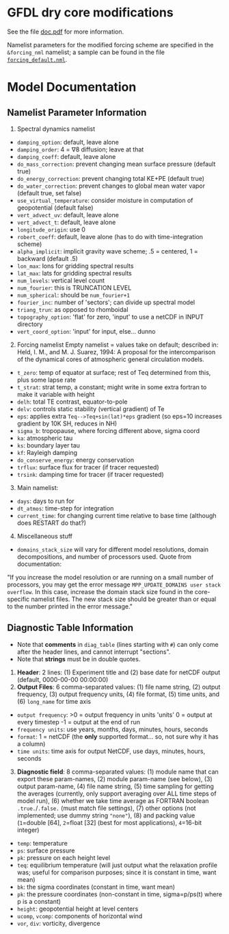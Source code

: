 # GFDL dry core modifications

See the file [doc.pdf](https://github.com/lukelbd/gfdl-drycore/master/blob/doc.pdf) for more information.

Namelist parameters for the modified forcing scheme are specified in the `&forcing_nml` namelist; a sample can be found in the file [`forcing_default.nml`](https://github.com/lukelbd/gfdl-drycore/master/blob/forcing_default.nml).

# Model Documentation
## Namelist Parameter Information
1. Spectral dynamics namelist
  * `damping_option`: default, leave alone
  * `damping_order`: 4 = $\nabla$8 diffusion; leave at that
  * `damping_coeff`: default, leave alone
  * `do_mass_correction`: prevent changing mean surface pressure (default true)
  * `do_energy_correction`: prevent changing total KE+PE (default true)
  * `do_water_correction`: prevent changes to global mean water vapor (default true, set false)
  * `use_virtual_temperature`: consider moisture in computation of geopotential (default false)
  * `vert_advect_uv`: default, leave alone
  * `vert_advect_t`: default, leave alone
  * `longitude_origin`: use 0
  * `robert_coeff`: default, leave alone (has to do with time-integration scheme)
  * `alpha_implicit`: implicit gravity wave scheme; .5 = centered, 1 = backward (default .5)
  * `lon_max`: lons for gridding spectral results
  * `lat_max`: lats for gridding spectral results
  * `num_levels`: vertical level count
  * `num_fourier`: this is TRUNCATION LEVEL
  * `num_spherical`: should be `num_fourier+1`
  * `fourier_inc`: number of 'sectors'; can divide up spectral model
  * `triang_trun`: as opposed to rhomboidal
  * `topography_option`: 'flat' for zero, 'input' to use a netCDF in INPUT directory
  * `vert_coord_option`: 'input' for input, else... dunno
2. Forcing namelist
Empty namelist = values take on default; described in:
Held, I. M., and M. J. Suarez, 1994: A proposal for the intercomparison
of the dynamical cores of atmospheric general circulation models.
  * `t_zero`: temp of equator at surface; rest of Teq determined from this, plus some lapse rate
  * `t_strat`: strat temp, a constant; might write in some extra fortran to make it variable with height
  * `delh`: total TE contrast, equator-to-pole
  * `delv`: controls static stability (vertical gradient) of Te
  * `eps`: applies extra `Teq-->Teq+sin(lat)*eps` gradient (so eps=10 increases gradient by 10K SH, reduces in NH)
  * `sigma_b`: tropopause, where forcing different above, sigma coord
  * `ka`: atmospheric tau
  * `ks`: boundary layer tau
  * `kf`: Rayleigh damping
  * `do_conserve_energy`: energy conservation
  * `trflux`: surface flux for tracer (if tracer requested)
  * `trsink`: damping time for tracer (if tracer requested)
3. Main namelist:
  * `days`: days to run for
  * `dt_atmos`: time-step for integration
  * `current_time`: for changing current time relative to base time (although does RESTART do that?)
4. Miscellaneous stuff
  * `domains_stack_size` will vary for different model resolutions, domain decompositions, and
   number of processors used. Quote from documentation:

"If you increase the model resolution or are running on a small number of processors,
 you may get the error message `MPP_UPDATE_DOMAINS user stack overflow`. In this case,
 increase the domain stack size found in the core-specific namelist files. The new stack
 size should be greater than or equal to the number printed in the error message."

## Diagnostic Table Information
* Note that **comments** in `diag_table` (lines starting with `#`) can only come after the header lines, and cannot interrupt "sections".
* Note that **strings** must be in double quotes.
1. **Header**: 2 lines: (1) Experiment title and (2) base date for netCDF output (default, 0000-00-00 00:00:00)
2. **Output Files**: 6 comma-separated values: (1) file name string, (2) output frequency, (3) output frequency units, (4) file format, (5) time units, and (6) `long_name` for time axis
  * `output frequency`:
        >0 = output frequency in units 'units'
         0 = output at every timestep
        -1 = output at the end of run
  * `frequency units`: use years, months, days, minutes, hours, seconds
  * `format`: 1 = netCDF (the **only** supported format... so, not sure why it has a column)
  * `time units`: time axis for output NetCDF, use days, minutes, hours, seconds
3. **Diagnostic field**: 8 comma-separated values: (1) module name that can export these param-names, (2) module param-name (see below), (3) output param-name, (4) file name string, (5) time sampling for getting the averages (currently, only support averaging over ALL time steps of model run), (6) whether we take time average as FORTRAN boolean `.true.`/`.false.` (must match file settings), (7) other options (not implemented; use dummy string `"none"`), (8) and packing value (`1`=double [64], `2`=float [32] (best for most applications), `4`=16-bit integer)
  * `temp`: temperature
  * `ps`: surface pressure
  * `pk`: pressure on each height level
  * `teq`: equilibrium temperature (will just output what the relaxation profile was; useful
    for comparison purposes; since it is constant in time, want mean)
  * `bk`: the sigma coordinates (constant in time, want mean)
  * `pk`: the pressure coordinates (non-constant in time, sigma=p/ps(t) where p is a constant)
  * `height`: geopotential height at level centers
  * `ucomp`, `vcomp`: components of horizontal wind
  * `vor`, `div`: vorticity, divergence

